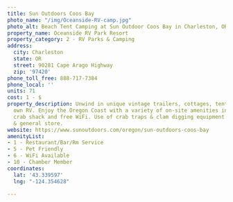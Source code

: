 ```yaml
---
title: Sun Outdoors Coos Bay
photo_name: "/img/Oceanside-RV-camp.jpg"
photo_alt: Beach Tent Camping at Sun Outdoor Coos Bay in Charleston, OR
property_name: Oceanside RV Park Resort
property_category: 2 - RV Parks & Camping
address:
  city: Charleston
  state: OR
  street: 90281 Cape Arago Highway
  zip: '97420'
phone_toll_free: 888-717-7384
phone_local: ''
units: 71
cost: 1 - $
property_description: Unwind in unique vintage trailers, cottages, tents, or your
  own RV. Enjoy the Oregon Coast with a variety of on-site amenities including a convenient
  crab shack and free WiFi. Use of crab traps & clam digging equipment. Beach access
  & general store.
website: https://www.sunoutdoors.com/oregon/sun-outdoors-coos-bay
amenityList:
- 1 - Restaurant/Bar/Rm Service
- 5 - Pet Friendly
- 6 - WiFi Available
- 10 - Chamber Member
coordinates:
  lat: '43.339597'
  lng: "-124.354628"

---
```

